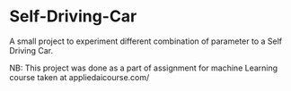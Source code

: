 # Self-Driving-Car
A small project to experiment different combination of parameter to a Self Driving Car.


NB: This project was done as a part of assignment for machine Learning course taken at appliedaicourse.com/
